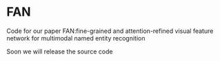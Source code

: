 # FAN
Code for our paper FAN:fine-grained and attention-refined visual feature network for multimodal named entity recognition

Soon we will release the source code
